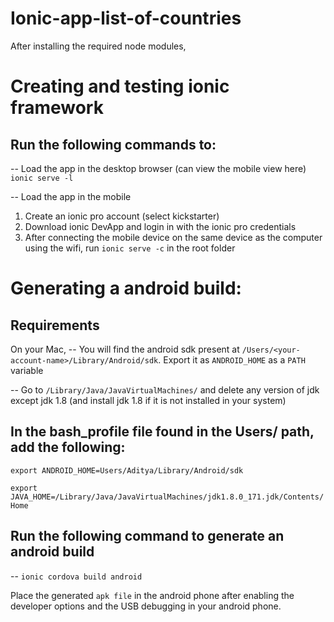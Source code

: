 # Ionic-app-list-of-countries

After installing the required node modules,

# Creating and testing ionic framework

Run the following commands to:
------------------------------
-- Load the app in the desktop browser (can view the mobile view here)
  `ionic serve -l`

-- Load the app in the mobile
1. Create an ionic pro account (select kickstarter)
2. Download ionic DevApp and login in with the ionic pro credentials
3. After connecting the mobile device on the same device as the computer using the wifi, 
   run `ionic serve -c` in the root folder 
   
# Generating a android build:
Requirements
------------
On your Mac,
-- You will find the android sdk present at `/Users/<your-account-name>/Library/Android/sdk`. Export it as `ANDROID_HOME` as a `PATH` variable

-- Go to `/Library/Java/JavaVirtualMachines/` and delete any version of jdk except jdk 1.8 (and install jdk 1.8 if it is not installed in your system)

In the bash_profile file found in the Users/<your-account-name> path, add the following:
----------------------------------------------------------------------------------------
`export ANDROID_HOME=Users/Aditya/Library/Android/sdk`

`export JAVA_HOME=/Library/Java/JavaVirtualMachines/jdk1.8.0_171.jdk/Contents/Home`

Run the following command to generate an android build
--------------------------------------------------------
-- `ionic cordova build android`

Place the generated `apk file` in the android phone after enabling the developer options and the USB debugging in your android phone.

